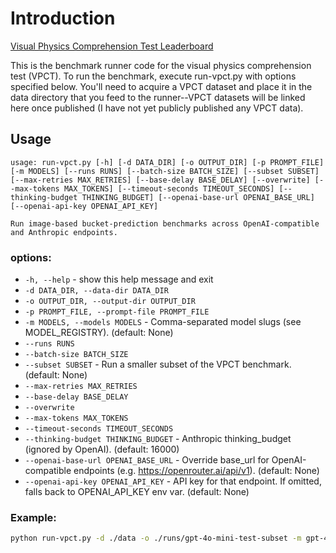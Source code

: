 # Introduction

[Visual Physics Comprehension Test Leaderboard](https://cbrower.dev/vpct)

This is the benchmark runner code for the visual physics comprehension test (VPCT). To run the benchmark, execute run-vpct.py with options specified below. You'll need to acquire a VPCT dataset and place it in the data directory that you feed to the runner--VPCT datasets will be linked here once published (I have not yet publicly published any VPCT data).

## Usage

```
usage: run-vpct.py [-h] [-d DATA_DIR] [-o OUTPUT_DIR] [-p PROMPT_FILE] [-m MODELS] [--runs RUNS] [--batch-size BATCH_SIZE] [--subset SUBSET] [--max-retries MAX_RETRIES] [--base-delay BASE_DELAY] [--overwrite] [--max-tokens MAX_TOKENS] [--timeout-seconds TIMEOUT_SECONDS] [--thinking-budget THINKING_BUDGET] [--openai-base-url OPENAI_BASE_URL] [--openai-api-key OPENAI_API_KEY]

Run image-based bucket-prediction benchmarks across OpenAI-compatible and Anthropic endpoints.
```

### options:
- `-h, --help` - show this help message and exit
- `-d DATA_DIR, --data-dir DATA_DIR`
- `-o OUTPUT_DIR, --output-dir OUTPUT_DIR`
- `-p PROMPT_FILE, --prompt-file PROMPT_FILE`
- `-m MODELS, --models MODELS` - Comma-separated model slugs (see MODEL_REGISTRY). (default: None)
- `--runs RUNS`
- `--batch-size BATCH_SIZE`
- `--subset SUBSET` - Run a smaller subset of the VPCT benchmark. (default: None)
- `--max-retries MAX_RETRIES`
- `--base-delay BASE_DELAY`
- `--overwrite`
- `--max-tokens MAX_TOKENS`
- `--timeout-seconds TIMEOUT_SECONDS`
- `--thinking-budget THINKING_BUDGET` - Anthropic thinking_budget (ignored by OpenAI). (default: 16000)
- `--openai-base-url OPENAI_BASE_URL` - Override base_url for OpenAI-compatible endpoints (e.g. https://openrouter.ai/api/v1). (default: None)
- `--openai-api-key OPENAI_API_KEY` - API key for that endpoint. If omitted, falls back to OPENAI_API_KEY env var. (default: None)

### Example:

```bash
python run-vpct.py -d ./data -o ./runs/gpt-4o-mini-test-subset -m gpt-4o-mini --runs 1 --batch-size 100 --max-tokens 16384 --subset 5
```